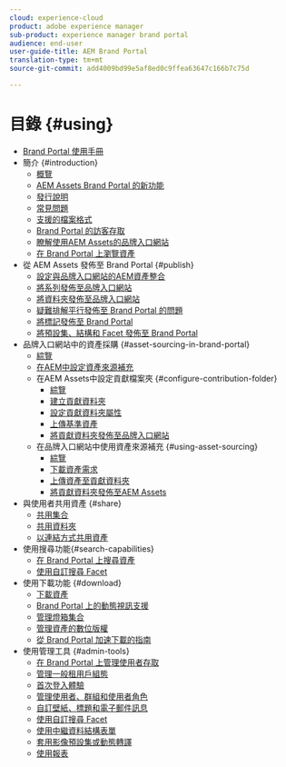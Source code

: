 ```yaml
---
cloud: experience-cloud
product: adobe experience manager
sub-product: experience manager brand portal
audience: end-user
user-guide-title: AEM Brand Portal
translation-type: tm+mt
source-git-commit: add4009bd99e5af8ed0c9ffea63647c166b7c75d

---
```



# 目錄 {#using}

+ [Brand Portal 使用手冊](using/home.md)
+ 簡介 {#introduction}
   + [概覽](using/brand-portal.md)
   + [AEM Assets Brand Portal 的新功能](using/whats-new.md)
   + [發行說明](using/brand-portal-release-notes.md)
   + [常見問題](using/brand-portal-faqs.md)
   + [支援的檔案格式](using/brand-portal-supported-formats.md)
   + [Brand Portal 的訪客存取](using/guest-access.md)
   + [瞭解使用AEM Assets的品牌入口網站](https://helpx.adobe.com/experience-manager/kt/assets/using/brand-portal-article-understand.html)
   + [在 Brand Portal 上瀏覽資產](using/browse-assets-brand-portal.md)
+ 從 AEM Assets 發佈至 Brand Portal {#publish}
   + [設定與品牌入口網站的AEM資產整合](https://helpx.adobe.com/experience-manager/6-5/assets/using/brand-portal-configuring-integration.html)
   + [將系列發佈至品牌入口網站](https://helpx.adobe.com/experience-manager/6-5/assets/using/brand-portal-publish-collection.html)
   + [將資料夾發佈至品牌入口網站](https://helpx.adobe.com/experience-manager/6-5/assets/using/brand-portal-publish-folder.html)
   + [疑難排解平行發佈至 Brand Portal 的問題](using/troubleshoot-parallel-publishing.md)
   + [將標記發佈至 Brand Portal](using/brand-portal-publish-tags.md)
   + [將預設集、結構和 Facet 發佈至 Brand Portal](using/publish-schema-search-facets-presets.md)
+ 品牌入口網站中的資產採購 {#asset-sourcing-in-brand-portal}
   + [綜覽](using/brand-portal-asset-sourcing.md)
   + [在AEM中設定資產來源補充](using/brand-portal-configure-asset-sourcing.md)
   + 在AEM Assets中設定貢獻檔案夾 {#configure-contribution-folder}
      + [綜覽](using/brand-portal-contribution-folder.md)
      + [建立貢獻資料夾](using/brand-portal-create-contribution-folder.md)
      + [設定貢獻資料夾屬性](using/brand-portal-configure-contribution-folder-properties.md)
      + [上傳基準資產](using/brand-portal-upload-baseline-assets.md)
      + [將貢獻資料夾發佈至品牌入口網站](using/brand-portal-publish-contribution-folder-to-brand-portal.md)
   + 在品牌入口網站中使用資產來源補充 {#using-asset-sourcing}
      + [綜覽](using/brand-portal-overiew-using-asset-sourcing.md)
      + [下載資產需求](using/brand-portal-download-asset-requirements.md)
      + [上傳資產至貢獻資料夾](using/brand-portal-upload-assets-to-contribution-folder.md)
      + [將貢獻資料夾發佈至AEM Assets](using/brand-portal-publish-contribution-folder-to-aem-assets.md)
+ 與使用者共用資產 {#share}
   + [共用集合](using/brand-portal-share-collection.md)
   + [共用資料夾](using/brand-portal-sharing-folders.md)
   + [以連結方式共用資產](using/brand-portal-link-share.md)
+ 使用搜尋功能{#search-capabilities}
   + [在 Brand Portal 上搜尋資產](using/brand-portal-searching.md)
   + [使用自訂搜尋 Facet](using/brand-portal-search-facets.md)
+ 使用下載功能 {#download}
   + [下載資產](using/brand-portal-download-users.md)
   + [Brand Portal 上的動態視訊支援](using/dynamic-video-brand-portal.md)
   + [管理燈箱集合](using/brand-portal-light-box.md)
   + [管理資產的數位版權](using/manage-digital-rights-of-assets.md)
   + [從 Brand Portal 加速下載的指南](using/accelerated-download.md)
+ 使用管理工具 {#admin-tools}
   + [在 Brand Portal 上管理使用者存取](using/access-configurations-brand-portal.md)
   + [管理一般租用戶組態](using/brand-portal-general-configuration.md)
   + [首次登入體驗](using/brand-portal-onboarding.md)
   + [管理使用者、群組和使用者角色](using/brand-portal-adding-users.md)
   + [自訂壁紙、標題和電子郵件訊息](using/brand-portal-branding.md)
   + [使用自訂搜尋 Facet](using/brand-portal-search-facets.md)
   + [使用中繼資料結構表單](using/brand-portal-metadata-schemas.md)
   + [套用影像預設集或動態轉譯](using/brand-portal-image-presets.md)
   + [使用報表](using/brand-portal-reports.md)

